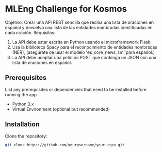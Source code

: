 # MLEng Challenge for Kosmos

Objetivo: Crear una API REST sencilla que reciba una lista de oraciones en español y devuelva una lista de las entidades nombradas identificadas en cada oración.
Requisitos:
1. La API debe estar escrita en Python usando el microframework Flask.
2. Usa la biblioteca Spacy para el reconocimiento de entidades nombradas (NER), (asegúrate de usar el modelo 'es_core_news_sm' para español.)
3. La API debe aceptar una petición POST que contenga un JSON con una lista de oraciones en español.

## Prerequisites
List any prerequisites or dependencies that need to be installed before running the app.

- Python 3.x
- Virtual Environment (optional but recommended)

## Installation

Clone the repository:

```bash
git clone https://github.com/yourusername/your-repo.git
